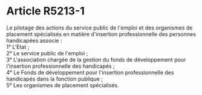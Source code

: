 # Article R5213-1

  
Le pilotage des actions du service public de l'emploi et des organismes de placement spécialisés en matière d'insertion professionnelle des personnes handicapées associe :   
1° L'Etat ;   
2° Le service public de l'emploi ;   
3° L'association chargée de la gestion du fonds de développement pour l'insertion professionnelle des handicapés ;   
4° Le Fonds de développement pour l'insertion professionnelle des handicapés dans la fonction publique ;   
5° Les organismes de placement spécialisés.